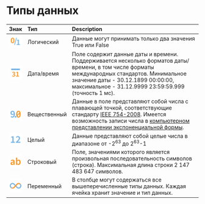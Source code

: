 # Типы данных

| Знак | Тип | Description |
| :--------: | :------ | :------ |
| ![](../images/icons/data-types/boolean_default.svg) | Логический | Данные могут принимать только два значения True или False |
| ![](../images/icons/data-types/datetime_default.svg) | Дата/время | Поле содержит данные даты и времени. Поддерживается несколько форматов даты/времени, в том числе форматы международных стандартов. Минимальное значение даты - 30.12.1899 00:00:00, максимальное - 31.12.9999 23:59:59.999 (точность 1 мc). |
| ![](../images/icons/data-types/float_default.svg) | Вещественный | Данные в поле представляют собой числа с плавающей точкой, соответствующие стандарту [IEEE 754-2008](https://ru.wikipedia.org/wiki/IEEE_754-2008). Имеется возможность записи числа в [компьютерном представлении экспоненциальной формы](https://ru.wikipedia.org/wiki/Экспоненциальная_запись). |
| ![](../images/icons/data-types/integer_default.svg) | Целый | Данные представляют собой целые числа в диапазоне от -2<sup>63</sup> до 2<sup>63</sup>-1 |
| ![](../images/icons/data-types/string_default.svg) | Строковый | Поле, значениями которого является произвольная последовательность символов (строка). Максимальная длина строки 2 147 483 647 символов. |
| ![](../images/icons/data-types/variant_default.svg) | Переменный | В столбце могут содержаться все вышеперечисленные типы данных. Каждая ячейка хранит значение и тип данных. |

